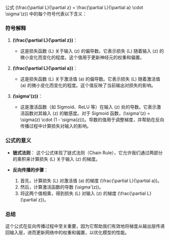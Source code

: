公式 \(\frac{\partial L}{\partial z} = \frac{\partial L}{\partial a} \cdot \sigma'(z)\) 中的每个符号代表以下含义：

### 符号解释

1. **\(\frac{\partial L}{\partial z}\)**：
   - 这是损失函数 \(L\) 关于输入 \(z\) 的偏导数。它表示损失 \(L\) 随着输入 \(z\) 的微小变化而变化的程度。这个值用于更新神经元的权重和偏置。

2. **\(\frac{\partial L}{\partial a}\)**：
   - 这是损失函数 \(L\) 关于激活值 \(a\) 的偏导数。它表示损失 \(L\) 随着激活值 \(a\) 的微小变化而变化的程度。这个值反映了当前输出对损失的影响。

3. **\(\sigma'(z)\)**：
   - 这是激活函数（如 Sigmoid、ReLU 等）在输入 \(z\) 处的导数。它表示激活函数对其输入 \(z\) 的敏感度。对于 Sigmoid 函数，\(\sigma'(z) = \sigma(z) \cdot (1 - \sigma(z))\)。导数的值用于调整梯度，并帮助在反向传播过程中计算损失对输入的影响。

### 公式的意义

- **链式法则**：
  这个公式体现了链式法则（Chain Rule），它允许我们通过两部分的乘积来计算损失 \(L\) 关于输入 \(z\) 的梯度。
  
- **反向传播的步骤**：
  1. 首先，计算损失 \(L\) 对激活值 \(a\) 的梯度 \(\frac{\partial L}{\partial a}\)。
  2. 然后，计算激活函数的导数 \(\sigma'(z)\)。
  3. 将这两个值相乘，得到损失 \(L\) 对输入 \(z\) 的梯度 \(\frac{\partial L}{\partial z}\)。

### 总结

这个公式在反向传播过程中至关重要，因为它帮助我们有效地将梯度从输出层传递回输入层，进而更新网络中的权重和偏置，以优化模型的性能。
